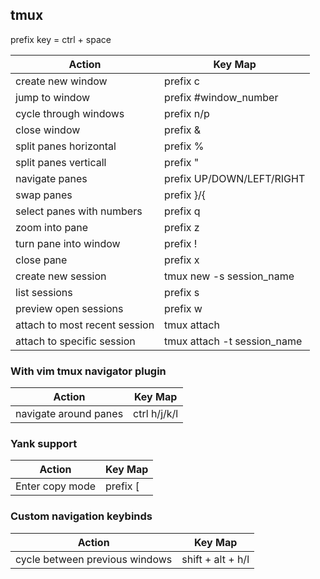 ## tmux

prefix key = ctrl + space

| Action | Key Map |
|--------|---------|
| create new window | prefix c |
| jump to window | prefix #window_number |
| cycle through windows | prefix n/p |
| close window | prefix & |
| split panes horizontal | prefix % |
| split panes verticall | prefix " |
| navigate panes | prefix UP/DOWN/LEFT/RIGHT |
| swap panes | prefix }/{ |
| select panes with numbers | prefix q |
| zoom into pane | prefix z |
| turn pane into window | prefix ! |
| close pane | prefix x |
| create new session | tmux new -s session_name |
| list sessions | prefix s |
| preview open sessions | prefix w |
| attach to most recent session | tmux attach |
| attach to specific session | tmux attach -t session_name |

### With vim tmux navigator plugin

| Action | Key Map |
|--------|---------|
| navigate around panes | ctrl h/j/k/l |

### Yank support

| Action | Key Map |
|--------|---------|
| Enter copy mode | prefix [ |


### Custom navigation keybinds

| Action | Key Map |
|--------|---------|
| cycle between previous windows | shift + alt + h/l |

